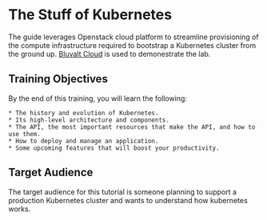 # The Stuff of Kubernetes

The guide leverages Openstack cloud platform to streamline provisioning of the compute infrastructure required to bootstrap a Kubernetes cluster from the ground up. [Bluvalt Cloud](https://cloud.bluvalt.com/) is used to demonestrate the lab.

## Training Objectives

By the end of this training, you will learn the following:

    * The history and evolution of Kubernetes.
    * Its high-level architecture and components.
    * The API, the most important resources that make the API, and how to use them.
    * How to deploy and manage an application.
    * Some upcoming features that will boost your productivity.
 
## Target Audience

The target audience for this tutorial is someone planning to support a production Kubernetes cluster and wants to understand how kubernetes works.


